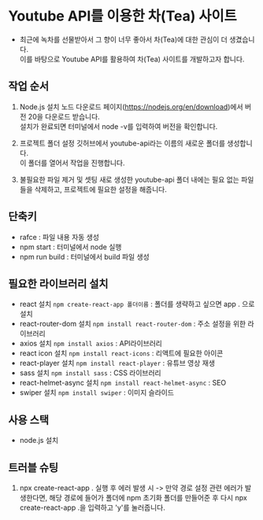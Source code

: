 # Youtube API를 이용한 차(Tea) 사이트
- 최근에 녹차를 선물받아서 그 향이 너무 좋아서 차(Tea)에 대한 관심이 더 생겼습니다.   
이를 바탕으로 Youtube API를 활용하여 차(Tea) 사이트를 개발하고자 합니다.

## 작업 순서
1. Node.js 설치
노드 다운로드 페이지(https://nodejs.org/en/download)에서 버전 20을 다운로드 받습니다.   
설치가 완료되면 터미널에서 node -v를 입력하여 버전을 확인합니다.

2. 프로젝트 폴더 설정
깃허브에서 youtube-api라는 이름의 새로운 폴더를 생성합니다.   
이 폴더를 열어서 작업을 진행합니다.

3. 불필요한 파일 제거 및 셋팅
새로 생성한 youtube-api 폴더 내에는 필요 없는 파일들을 삭제하고, 프로젝트에 필요한 설정을 해줍니다.

## 단축키
- rafce : 파일 내용 자동 생성
- npm start : 터미널에서 node 실행
- npm run build : 터미널에서 build 파일 생성

## 필요한 라이브러리 설치
- react 설치  `npm create-react-app 폴더이름` : 폴더를 생략하고 싶으면 app . 으로 설치
- react-router-dom 설치 `npm install react-router-dom` : 주소 설정을 위한 라이브러리
- axios 설치 `npm install axios` : API라이브러리
- react icon 설치 `npm install react-icons` : 리액트에 필요한 아이콘
- react-player 설치 `npm install react-player` : 유튜브 영상 재생
- sass 설치 `npm install sass` : CSS 라이브러리
- react-helmet-async 설치 `npm install react-helmet-async` : SEO
- swiper 설치 `npm install swiper` : 이미지 슬라이드

## 사용 스택
- node.js 설치

## 트러블 슈팅
1. npx create-react-app . 실행 후 에러 발생 시
-> 만약 경로 설정 관련 에러가 발생한다면, 해당 경로에 들어가 폴더에 npm 초기화 폴더를 만들어준 후 다시 npx create-react-app .을 입력하고 'y'를 눌러줍니다.
